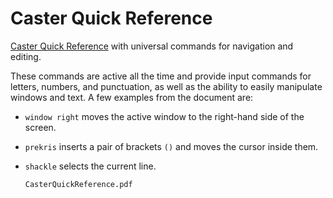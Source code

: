 # Caster Quick Reference

[Caster Quick Reference](https://github.com/dictation-toolbox/Caster/blob/master/CasterQuickReference.pdf) with universal commands for navigation and editing.

These commands are active all the time and provide input commands for letters, numbers, and punctuation, as well as the ability to easily manipulate windows and text. A few examples from the document are: 

- `window right` moves the active window to the right-hand side of the screen.
- `prekris` inserts a pair of brackets `()` and moves the cursor inside them.
- `shackle` selects the current line.
  
  
  
  ```pdf
  CasterQuickReference.pdf
  ```
